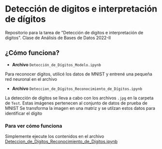 # Detección de digitos e interpretación de dígitos

Repositorio para la tarea de "Detección de digitos e interpretación de digitos". Clase de Análisis de Bases de Datos 2022-II

## ¿Cómo funciona?
- **Archivo** `Detección_de_Dígitos_Modelo.ipynb`

Para reconocer dígitos, utilicé los datos de MNIST y entrené una pequeña red neuronal en el archivo 
- **Archivo** `Deteccion_de_Dígitos_Reconocimiento_de_Dígitos.ipynb`

La detección de dígitos se lleva a cabo con los archivos `.jpg` en la carpeta de `Test`. Estas imágenes pertenecen al conjunto de datos de prueba de MNIST
Se transforma la imagen en una matriz y se utilzan estos datos para identificar el dígito

### Para ver cómo funciona
Simplemente ejecute los contenidos en el archivo [Deteccion_de_Dígitos_Reconocimiento_de_Dígitos.ipynb](https://github.com/junietoc/deteccion_de_digitos/blob/master/Deteccion_de_D%C3%ADgitos_Reconocimiento_de_D%C3%ADgitos.ipynb)


